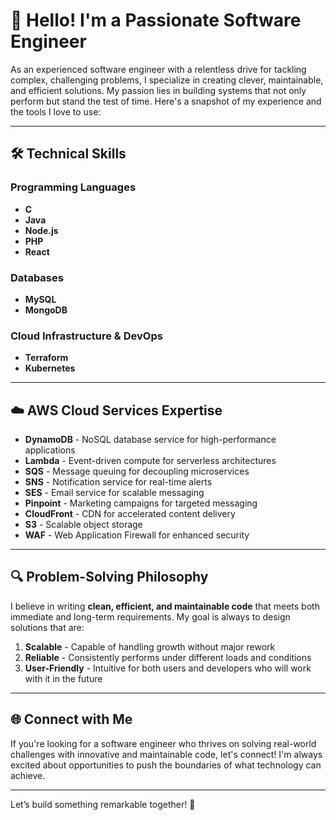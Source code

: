 # 👋 Hello! I'm a Passionate Software Engineer

As an experienced software engineer with a relentless drive for tackling complex, challenging problems, I specialize in creating clever, maintainable, and efficient solutions. My passion lies in building systems that not only perform but stand the test of time. Here's a snapshot of my experience and the tools I love to use:

---

## 🛠️ Technical Skills

### Programming Languages
- **C**
- **Java**
- **Node.js**
- **PHP**
- **React**

### Databases
- **MySQL**
- **MongoDB**

### Cloud Infrastructure & DevOps
- **Terraform**
- **Kubernetes**

---

## ☁️ AWS Cloud Services Expertise

- **DynamoDB** - NoSQL database service for high-performance applications
- **Lambda** - Event-driven compute for serverless architectures
- **SQS** - Message queuing for decoupling microservices
- **SNS** - Notification service for real-time alerts
- **SES** - Email service for scalable messaging
- **Pinpoint** - Marketing campaigns for targeted messaging
- **CloudFront** - CDN for accelerated content delivery
- **S3** - Scalable object storage
- **WAF** - Web Application Firewall for enhanced security

---

## 🔍 Problem-Solving Philosophy

I believe in writing **clean, efficient, and maintainable code** that meets both immediate and long-term requirements. My goal is always to design solutions that are:
1. **Scalable** - Capable of handling growth without major rework
2. **Reliable** - Consistently performs under different loads and conditions
3. **User-Friendly** - Intuitive for both users and developers who will work with it in the future

---

## 🌐 Connect with Me

If you're looking for a software engineer who thrives on solving real-world challenges with innovative and maintainable code, let's connect! I'm always excited about opportunities to push the boundaries of what technology can achieve.

---

Let’s build something remarkable together! 🚀
